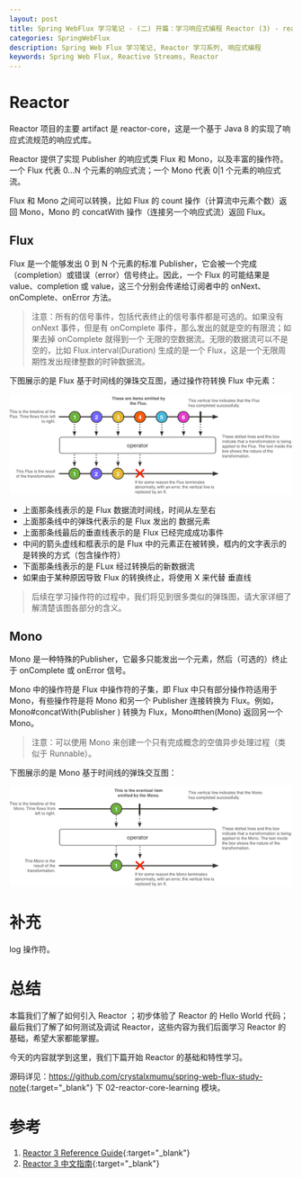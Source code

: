 ```yaml
---
layout: post
title: Spring WebFlux 学习笔记 - (二) 开篇：学习响应式编程 Reactor (3) - reactor 基础
categories: SpringWebFlux
description: Spring Web Flux 学习笔记, Reactor 学习系列, 响应式编程
keywords: Spring Web Flux, Reactive Streams, Reactor
---
```


# Reactor

Reactor 项目的主要 artifact 是 reactor-core，这是一个基于 Java 8 的实现了响应式流规范的响应式库。

Reactor 提供了实现 Publisher 的响应式类 Flux 和 Mono，以及丰富的操作符。一个 Flux 代表 0...N 个元素的响应式流；一个 Mono 代表 0|1 个元素的响应式流。

Flux 和 Mono 之间可以转换，比如 Flux 的 count 操作（计算流中元素个数）返回 Mono，Mono 的 concatWith 操作（连接另一个响应式流）返回 Flux。

## Flux

Flux<T> 是一个能够发出 0 到 N 个元素的标准 Publisher<T>，它会被一个完成（completion）或错误（error）信号终止。因此，一个 Flux 的可能结果是 value、completion
 或 value，这三个分别会传递给订阅者中的 onNext、onComplete、onError 方法。
 
> 注意：所有的信号事件，包括代表终止的信号事件都是可选的。如果没有 onNext 事件，但是有 onComplete 事件，那么发出的就是空的有限流；如果去掉 onComplete
> 就得到一个 无限的空数据流。无限的数据流可以不是空的，比如 Flux.interval(Duration) 生成的是一个 Flux<Long>，这是一个无限周期性发出规律整数的时钟数据流。

下图展示的是 Flux 基于时间线的弹珠交互图，通过操作符转换 Flux 中元素：

<img src="/images/posts/spring_web_flux/04_reactor_flux_transform.png" alt="通过操作符转换 Flux 中元素" />

- 上面那条线表示的是 Flux 数据流时间线，时间从左至右
- 上面那条线中的弹珠代表示的是 Flux 发出的 数据元素
- 上面那条线最后的垂直线表示的是 Flux 已经完成成功事件 
- 中间的箭头虚线和框表示的是 Flux 中的元素正在被转换，框内的文字表示的是转换的方式（包含操作符）
- 下面那条线表示的是 FLux 经过转换后的新数据流
- 如果由于某种原因导致 Flux 的转换终止，将使用 X 来代替 垂直线

> 后续在学习操作符的过程中，我们将见到很多类似的弹珠图，请大家详细了解清楚该图各部分的含义。

## Mono

Mono<T> 是一种特殊的Publisher<T>，它最多只能发出一个元素，然后（可选的）终止于 onComplete 或 onError 信号。

Mono 中的操作符是 Flux 中操作符的子集，即 Flux 中只有部分操作符适用于 Mono，有些操作符是将 Mono 和另一个 Publisher 连接转换为 Flux。例如，Mono#concatWith(Publisher
) 转换为 Flux，Mono#then(Mono) 返回另一个 Mono。

> 注意：可以使用 Mono<Void> 来创建一个只有完成概念的空值异步处理过程（类似于 Runnable）。

下图展示的是 Mono 基于时间线的弹珠交互图：

<img src="/images/posts/spring_web_flux/05_reactor_mono_transform.png" alt="通过操作符转换 Mono 中元素" />

# 补充

log 操作符。

# 总结

本篇我们了解了如何引入 Reactor ；初步体验了 Reactor 的 Hello World 代码；最后我们了解了如何测试及调试 Reactor，这些内容为我们后面学习 Reactor 的基础，希望大家都能掌握。

今天的内容就学到这里，我们下篇开始 Reactor 的基础和特性学习。

源码详见：<https://github.com/crystalxmumu/spring-web-flux-study-note>{:target="_blank"} 下 02-reactor-core-learning 模块。

# 参考
1. [Reactor 3 Reference Guide](https://projectreactor.io/docs/core/release/reference/){:target="_blank"}
2. [Reactor 3 中文指南](https://github.com/get-set/reactor-core/blob/master-zh/src/docs/index.html){:target="_blank"}